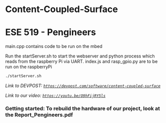 # Content-Coupled-Surface
# ESE 519 - Pengineers

main.cpp contains code to be run on the mbed

Run the startServer.sh to start the webserver and python process which reads from the raspberry Pi via UART.
index.js and rasp_gpio.py are to be run on the raspberryPi

```bash
./startServer.sh
```

*Link to DEVPOST: [`https://devpost.com/software/content-coupled-surface`](https://devpost.com/software/content-coupled-surface)*

*Link to our video: [`https://youtu.be/O9hFijRY5ls`](https://youtu.be/O9hFijRY5ls)*

### Getting started: To rebuild the hardware of our project, look at the Report_Pengineers.pdf
